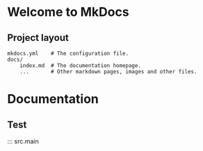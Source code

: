 # Welcome to MkDocs

## Project layout

    mkdocs.yml    # The configuration file.
    docs/
        index.md  # The documentation homepage.
        ...       # Other markdown pages, images and other files.

# Documentation

## Test
::: src.main

